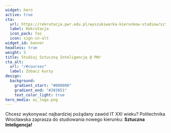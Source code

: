 ```yaml
---
widget: hero
active: true
cta:
  url: https://rekrutacja.pwr.edu.pl/wyszukiwarka-kierunkow-studiow/sztuczna-inteligencja-w8-ii-st-10493.html
  label: Rekrutacja
  icon_pack: fas
  icon: sign-in-alt
widget_id: banner
headless: true
weight: 5
title: Studiuj Sztuczną Inteligencję @ PWr
cta_alt:
  url: "/#courses"
  label: Zobacz kursy
design:
  background:
    gradient_start: "#000000"
    gradient_end: "#203651"
    text_color_light: true
hero_media: ai_logo.png
---
```

Chcesz wykonywać najbardziej pożądany zawód IT XXI wieku? Politechnika Wrocławska zaprasza do studiowania nowego kierunku: **Sztuczna Inteligencja!**
